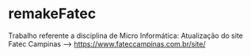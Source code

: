 # remakeFatec
Trabalho referente a disciplina de Micro Informática: Atualização do site Fatec Campinas --> https://www.fateccampinas.com.br/site/

